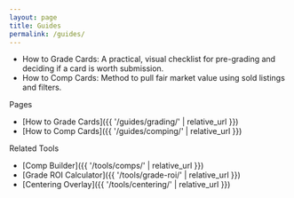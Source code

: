 ```yaml
---
layout: page
title: Guides
permalink: /guides/
---
```


- How to Grade Cards: A practical, visual checklist for pre-grading and deciding if a card is worth submission.
- How to Comp Cards: Method to pull fair market value using sold listings and filters.

Pages
- [How to Grade Cards]({{ '/guides/grading/' | relative_url }})
- [How to Comp Cards]({{ '/guides/comping/' | relative_url }})

Related Tools
- [Comp Builder]({{ '/tools/comps/' | relative_url }})
- [Grade ROI Calculator]({{ '/tools/grade-roi/' | relative_url }})
- [Centering Overlay]({{ '/tools/centering/' | relative_url }})
